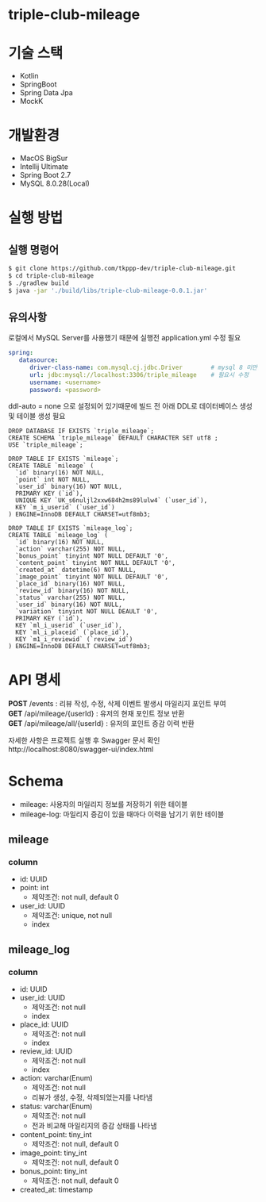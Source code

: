 # triple-club-mileage

# 기술 스택
 - Kotlin
 - SpringBoot
 - Spring Data Jpa
 - MockK

# 개발환경
 - MacOS BigSur
 - Intellij Ultimate
 - Spring Boot 2.7
 - MySQL 8.0.28(Local)

# 실행 방법
## 실행 명령어
``` bash
$ git clone https://github.com/tkppp-dev/triple-club-mileage.git
$ cd triple-club-mileage
$ ./gradlew build
$ java -jar './build/libs/triple-club-mileage-0.0.1.jar'
```

## 유의사항
로컬에서 MySQL Server를 사용했기 때문에 실행전 application.yml 수정 필요  
``` yaml
spring:
   datasource:
      driver-class-name: com.mysql.cj.jdbc.Driver        # mysql 8 미만일 시 com.mysql.jdbc.Driver
      url: jdbc:mysql://localhost:3306/triple_mileage    # 필요시 수정
      username: <username>
      password: <password>
```
ddl-auto = none 으로 설정되어 있기때문에 빌드 전 아래 DDL로 데이터베이스 생성 및 테이블 생성 필요

``` mysql
DROP DATABASE IF EXISTS `triple_mileage`;
CREATE SCHEMA `triple_mileage` DEFAULT CHARACTER SET utf8 ;
USE `triple_mileage`;

DROP TABLE IF EXISTS `mileage`;
CREATE TABLE `mileage` (
  `id` binary(16) NOT NULL,
  `point` int NOT NULL,
  `user_id` binary(16) NOT NULL,
  PRIMARY KEY (`id`),
  UNIQUE KEY `UK_s6nuljl2xxw684h2ms89lulw4` (`user_id`),
  KEY `m_i_userid` (`user_id`)
) ENGINE=InnoDB DEFAULT CHARSET=utf8mb3;

DROP TABLE IF EXISTS `mileage_log`;
CREATE TABLE `mileage_log` (
  `id` binary(16) NOT NULL,
  `action` varchar(255) NOT NULL,
  `bonus_point` tinyint NOT NULL DEFAULT '0',
  `content_point` tinyint NOT NULL DEFAULT '0',
  `created_at` datetime(6) NOT NULL,
  `image_point` tinyint NOT NULL DEFAULT '0',
  `place_id` binary(16) NOT NULL,
  `review_id` binary(16) NOT NULL,
  `status` varchar(255) NOT NULL,
  `user_id` binary(16) NOT NULL,
  `variation` tinyint NOT NULL DEAULT '0',
  PRIMARY KEY (`id`),
  KEY `ml_i_userid` (`user_id`),
  KEY `ml_i_placeid` (`place_id`),
  KEY `m1_i_reviewid` (`review_id`)
) ENGINE=InnoDB DEFAULT CHARSET=utf8mb3;
```

# API 명세
**POST** /events : 리뷰 작성, 수정, 삭제 이벤트 발생시 마일리지 포인트 부여  
**GET** /api/mileage/{userId} : 유저의 현재 포인트 정보 반환  
**GET** /api/mileage/all/{userId} : 유저의 포인트 증감 이력 반환  

자세한 사항은 프로젝트 실행 후 Swagger 문서 확인  
http://localhost:8080/swagger-ui/index.html

# Schema
 - mileage: 사용자의 마일리지 정보를 저장하기 위한 테이블
 - mileage-log: 마일리지 증감이 있을 때마다 이력을 남기기 위한 테이블

## mileage
### column
 - id: UUID
 - point: int
   - 제약조건: not null, default 0
 - user_id: UUID
   - 제약조건: unique, not null
   - index

## mileage_log
### column
 - id: UUID
 - user_id: UUID
   - 제약조건: not null
   - index
 - place_id: UUID
   - 제약조건: not null
   - index
 - review_id: UUID
   - 제약조건: not null
   - index
 - action: varchar(Enum)
   - 제약조건: not null
   - 리뷰가 생성, 수정, 삭제되었는지를 나타냄
 - status: varchar(Enum)
   - 제약조건: not null
   - 전과 비교해 마일리지의 증감 상태를 나타냄
 - content_point: tiny_int
   - 제약조건: not null, default 0
 - image_point: tiny_int
   - 제약조건: not null, default 0
 - bonus_point: tiny_int
   - 제약조건: not null, default 0
 - created_at: timestamp
 
